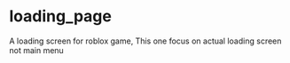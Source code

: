 # loading_page
A loading screen for roblox game, This one focus on actual loading screen not main menu
